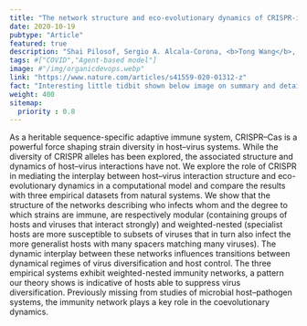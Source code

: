 ```yaml
---
title: "The network structure and eco-evolutionary dynamics of CRISPR-induced immune diversification"
date: 2020-10-19
pubtype: "Article"
featured: true
description: "Shai Pilosof, Sergio A. Alcala-Corona, <b>Tong Wang</b>, Ted Kim, Sergei Maslov, Rachel Whitaker, and Mercedes Pascual, <i>Nature Ecology and Evolution, 2020</i>"
tags: #["COVID","Agent-based model"]
image: #"/img/organicdevops.webp"
link: "https://www.nature.com/articles/s41559-020-01312-z"
fact: "Interesting little tidbit shown below image on summary and detail page"
weight: 400
sitemap:
  priority : 0.8
---
```


As a heritable sequence-specific adaptive immune system, CRISPR–Cas is a powerful force shaping strain diversity in host–virus systems. While the diversity of CRISPR alleles has been explored, the associated structure and dynamics of host–virus interactions have not. We explore the role of CRISPR in mediating the interplay between host–virus interaction structure and eco-evolutionary dynamics in a computational model and compare the results with three empirical datasets from natural systems. We show that the structure of the networks describing who infects whom and the degree to which strains are immune, are respectively modular (containing groups of hosts and viruses that interact strongly) and weighted-nested (specialist hosts are more susceptible to subsets of viruses that in turn also infect the more generalist hosts with many spacers matching many viruses). The dynamic interplay between these networks influences transitions between dynamical regimes of virus diversification and host control. The three empirical systems exhibit weighted-nested immunity networks, a pattern our theory shows is indicative of hosts able to suppress virus diversification. Previously missing from studies of microbial host–pathogen systems, the immunity network plays a key role in the coevolutionary dynamics.